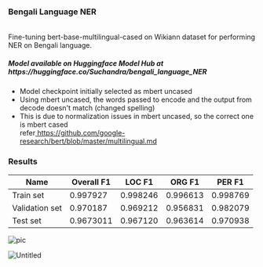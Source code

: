 <h3>Bengali Language NER</h3>
<br/>
Fine-tuning bert-base-multilingual-cased on Wikiann dataset for performing NER on Bengali language.
<br/>
<h5>Model available on Huggingface Model Hub at https://huggingface.co/Suchandra/bengali_language_NER  </h5>
<ul>
  <li>Model checkpoint initially selected as mbert uncased</li>
  <li>Using mbert uncased, the words passed to encode and the output from decode doesn't match (changed spelling)</li>
  <li>This is due to normalization issues in mbert uncased, so the correct one is mbert cased 
  <br/>refer<a href="https://github.com/google-research/bert/blob/master/multilingual.md"> https://github.com/google-research/bert/blob/master/multilingual.md</a></li>
</ul>
<h3>Results</h3>

| Name | Overall F1 | LOC F1 | ORG F1 | PER F1 |
| ---- | -------- | ----- | ---- | ---- |
| Train set | 0.997927 | 0.998246 | 0.996613 | 0.998769 |
| Validation set | 0.970187 | 0.969212 | 0.956831 | 0.982079 |
| Test set | 0.9673011 | 0.967120 |  0.963614 | 0.970938 |


![pic](https://user-images.githubusercontent.com/41965125/163571286-563d9b93-1c75-4787-b2cd-0d3663e06f59.png)


![Untitled](https://user-images.githubusercontent.com/41965125/149658411-ce096279-ccc9-46a3-b4f3-aa0bafc6bf14.png)
